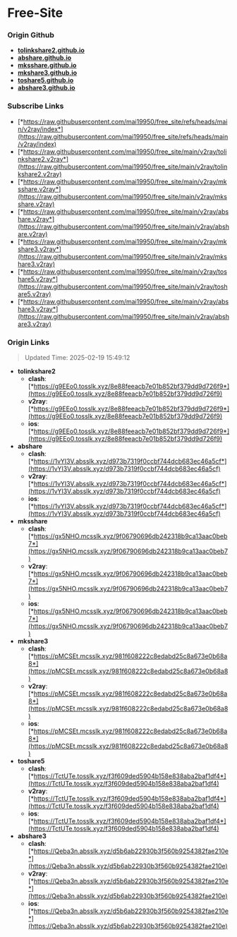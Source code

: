 # Free-Site

### Origin Github

- [**tolinkshare2.github.io**](https://github.com/tolinkshare2/tolinkshare2.github.io)
- [**abshare.github.io**](https://github.com/abshare/abshare.github.io)
- [**mksshare.github.io**](https://github.com/mksshare/mksshare.github.io)
- [**mkshare3.github.io**](https://github.com/mkshare3/mkshare3.github.io)
- [**toshare5.github.io**](https://github.com/toshare5/toshare5.github.io)
- [**abshare3.github.io**](https://github.com/abshare3/abshare3.github.io)

### Subscribe Links

- [*https://raw.githubusercontent.com/mai19950/free_site/refs/heads/main/v2ray/index*](https://raw.githubusercontent.com/mai19950/free_site/refs/heads/main/v2ray/index)
- [*https://raw.githubusercontent.com/mai19950/free_site/main/v2ray/tolinkshare2.v2ray*](https://raw.githubusercontent.com/mai19950/free_site/main/v2ray/tolinkshare2.v2ray)
- [*https://raw.githubusercontent.com/mai19950/free_site/main/v2ray/mksshare.v2ray*](https://raw.githubusercontent.com/mai19950/free_site/main/v2ray/mksshare.v2ray)
- [*https://raw.githubusercontent.com/mai19950/free_site/main/v2ray/abshare.v2ray*](https://raw.githubusercontent.com/mai19950/free_site/main/v2ray/abshare.v2ray)
- [*https://raw.githubusercontent.com/mai19950/free_site/main/v2ray/mkshare3.v2ray*](https://raw.githubusercontent.com/mai19950/free_site/main/v2ray/mkshare3.v2ray)
- [*https://raw.githubusercontent.com/mai19950/free_site/main/v2ray/toshare5.v2ray*](https://raw.githubusercontent.com/mai19950/free_site/main/v2ray/toshare5.v2ray)
- [*https://raw.githubusercontent.com/mai19950/free_site/main/v2ray/abshare3.v2ray*](https://raw.githubusercontent.com/mai19950/free_site/main/v2ray/abshare3.v2ray)

### Origin Links

> Updated Time: 2025-02-19 15:49:12

- **tolinkshare2**
  - **clash**: [*https://g9EEo0.tosslk.xyz/8e88feeacb7e01b852bf379dd9d726f9*](https://g9EEo0.tosslk.xyz/8e88feeacb7e01b852bf379dd9d726f9)
  - **v2ray**: [*https://g9EEo0.tosslk.xyz/8e88feeacb7e01b852bf379dd9d726f9*](https://g9EEo0.tosslk.xyz/8e88feeacb7e01b852bf379dd9d726f9)
  - **ios**: [*https://g9EEo0.tosslk.xyz/8e88feeacb7e01b852bf379dd9d726f9*](https://g9EEo0.tosslk.xyz/8e88feeacb7e01b852bf379dd9d726f9)
- **abshare**
  - **clash**: [*https://1vYI3V.absslk.xyz/d973b7319f0ccbf744dcb683ec46a5cf*](https://1vYI3V.absslk.xyz/d973b7319f0ccbf744dcb683ec46a5cf)
  - **v2ray**: [*https://1vYI3V.absslk.xyz/d973b7319f0ccbf744dcb683ec46a5cf*](https://1vYI3V.absslk.xyz/d973b7319f0ccbf744dcb683ec46a5cf)
  - **ios**: [*https://1vYI3V.absslk.xyz/d973b7319f0ccbf744dcb683ec46a5cf*](https://1vYI3V.absslk.xyz/d973b7319f0ccbf744dcb683ec46a5cf)
- **mksshare**
  - **clash**: [*https://gx5NHO.mcsslk.xyz/9f06790696db242318b9ca13aac0beb7*](https://gx5NHO.mcsslk.xyz/9f06790696db242318b9ca13aac0beb7)
  - **v2ray**: [*https://gx5NHO.mcsslk.xyz/9f06790696db242318b9ca13aac0beb7*](https://gx5NHO.mcsslk.xyz/9f06790696db242318b9ca13aac0beb7)
  - **ios**: [*https://gx5NHO.mcsslk.xyz/9f06790696db242318b9ca13aac0beb7*](https://gx5NHO.mcsslk.xyz/9f06790696db242318b9ca13aac0beb7)
- **mkshare3**
  - **clash**: [*https://pMCSEt.mcsslk.xyz/981f608222c8edabd25c8a673e0b68a8*](https://pMCSEt.mcsslk.xyz/981f608222c8edabd25c8a673e0b68a8)
  - **v2ray**: [*https://pMCSEt.mcsslk.xyz/981f608222c8edabd25c8a673e0b68a8*](https://pMCSEt.mcsslk.xyz/981f608222c8edabd25c8a673e0b68a8)
  - **ios**: [*https://pMCSEt.mcsslk.xyz/981f608222c8edabd25c8a673e0b68a8*](https://pMCSEt.mcsslk.xyz/981f608222c8edabd25c8a673e0b68a8)
- **toshare5**
  - **clash**: [*https://TctUTe.tosslk.xyz/f3f609ded5904b158e838aba2baf1df4*](https://TctUTe.tosslk.xyz/f3f609ded5904b158e838aba2baf1df4)
  - **v2ray**: [*https://TctUTe.tosslk.xyz/f3f609ded5904b158e838aba2baf1df4*](https://TctUTe.tosslk.xyz/f3f609ded5904b158e838aba2baf1df4)
  - **ios**: [*https://TctUTe.tosslk.xyz/f3f609ded5904b158e838aba2baf1df4*](https://TctUTe.tosslk.xyz/f3f609ded5904b158e838aba2baf1df4)
- **abshare3**
  - **clash**: [*https://Qeba3n.absslk.xyz/d5b6ab22930b3f560b9254382fae210e*](https://Qeba3n.absslk.xyz/d5b6ab22930b3f560b9254382fae210e)
  - **v2ray**: [*https://Qeba3n.absslk.xyz/d5b6ab22930b3f560b9254382fae210e*](https://Qeba3n.absslk.xyz/d5b6ab22930b3f560b9254382fae210e)
  - **ios**: [*https://Qeba3n.absslk.xyz/d5b6ab22930b3f560b9254382fae210e*](https://Qeba3n.absslk.xyz/d5b6ab22930b3f560b9254382fae210e)
